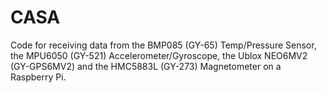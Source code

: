 CASA
====
Code for receiving data from the BMP085 (GY-65) Temp/Pressure Sensor, the MPU6050 (GY-521) Accelerometer/Gyroscope, the Ublox NEO6MV2 (GY-GPS6MV2) and the HMC5883L (GY-273) Magnetometer on a Raspberry Pi.
